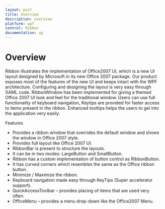 ```yaml
---
layout: post
title: Overview
description: overview
platform: wpf
control: Ribbon
documentation: ug
---
```


# Overview

Ribbon illustrates the implementation of Office2007 UI, which is a new UI layout designed by Microsoft in its new Office 2007 package. Our product exposes most of the features of the new UI and keeps intact with the WPF architecture. Configuring and designing the layout is very easy through XAML code. RibbonWindow has been implemented for giving a themed Office 2007 UI look and feel for the traditional window. Users can use full functionality of keyboard navigation, Keytips are provided for faster access to items present in the ribbon. Enhanced tooltips helps the users to gel into the application very easily.

Features

* Provides a ribbon window that overrides the default window and shows the window in Office 2007 style.
* Provides full layout like Office 2007 UI.
* RibbonBar is present to structure the layouts.
* It can be in two modes: LargeButton and SmallButton.
* Ribbon has a custom implementation of button control as RibbonButton.
* It has curved corners which resembles the same as the Office ribbon button.
* Minimize / Maximize the ribbon.
* Keyboard navigation made easy through KeyTips (Super accelerator support).
* QuickAccessToolbar – provides placing of items that are used very often.
* OfficeMenu – provides a menu drop-down like the Office2007 Menu.



